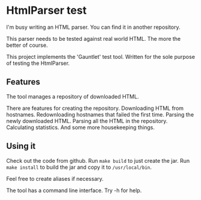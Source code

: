 # HtmlParser test

I'm busy writing an HTML parser.
You can find it in another repository.

This parser needs to be tested against real world HTML.
The more the better of course.

This project implements the 'Gauntlet' test tool.
Written for the sole purpose of testing the HtmlParser.

## Features

The tool manages a repository of downloaded HTML.

There are features for creating the repository. 
Downloading HTML from hostnames.
Redownloading hostnames that failed the first time.
Parsing the newly downloaded HTML.
Parsing all the HTML in the repository. 
Calculating statistics.
And some more housekeeping things.

## Using it

Check out the code from github.
Run `make build` to just create the jar.
Run `make install` to build the jar and copy it to `/usr/local/bin`.

Feel free to create aliases if necessary.

The tool has a command line interface.
Try -h for help.


